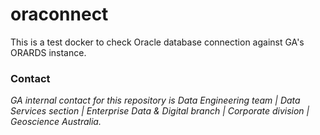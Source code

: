 # oraconnect

This is a test docker to check Oracle database connection against GA's ORARDS instance.


### Contact
*GA internal contact for this repository is Data Engineering team | Data Services section | Enterprise Data & Digital branch | Corporate division | Geoscience Australia.*